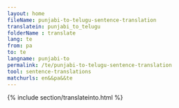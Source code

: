 ```yaml
---
layout: home
fileName: punjabi-to-telugu-sentence-translation
translatein: punjabi_to_telugu
folderName : translate
lang: te
from: pa
to: te
langname: punjabi-to
permalink: /te/punjabi-to-telugu-sentence-translation
tool: sentence-translations
matchurls: en&&pa&&te
---
```

{% include section/translateinto.html %}

